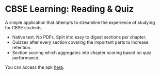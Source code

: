 # CBSE Learning: Reading & Quiz

A simple application that attempts to streamline the experience of studying for CBSE students.
- Native text. No PDFs. Split into easy to digest sections per chapter.
- Quizzes after every section covering the important parts to increase retention.
- Section scoring which aggregates into chapter scoring based on quiz performance.

You can access the apk [here](app/release/app-release.apk).
